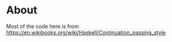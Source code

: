 # About

Most of the code here is from https://en.wikibooks.org/wiki/Haskell/Continuation_passing_style
